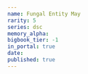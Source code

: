 ```yaml
---
name: Fungal Entity May
rarity: 5
series: dsc
memory_alpha:
bigbook_tier: -1
in_portal: true
date:
published: true
---
```



